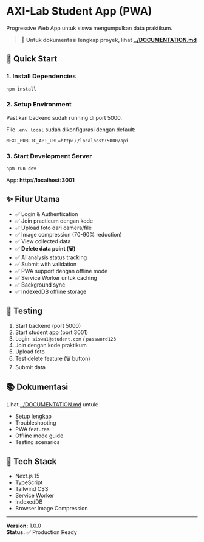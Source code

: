 # AXI-Lab Student App (PWA)

Progressive Web App untuk siswa mengumpulkan data praktikum.

> **📖 Untuk dokumentasi lengkap proyek, lihat [../DOCUMENTATION.md](../DOCUMENTATION.md)**

## 🚀 Quick Start

### 1. Install Dependencies
```bash
npm install
```

### 2. Setup Environment
Pastikan backend sudah running di port 5000.

File `.env.local` sudah dikonfigurasi dengan default:
```env
NEXT_PUBLIC_API_URL=http://localhost:5000/api
```

### 3. Start Development Server
```bash
npm run dev
```

App: **http://localhost:3001**

## ✨ Fitur Utama

- ✅ Login & Authentication
- ✅ Join practicum dengan kode
- ✅ Upload foto dari camera/file
- ✅ Image compression (70-90% reduction)
- ✅ View collected data
- ✅ **Delete data point (🗑️)**
- ✅ AI analysis status tracking
- ✅ Submit with validation
- ✅ PWA support dengan offline mode
- ✅ Service Worker untuk caching
- ✅ Background sync
- ✅ IndexedDB offline storage

## 🧪 Testing

1. Start backend (port 5000)
2. Start student app (port 3001)
3. Login: `siswa1@student.com` / `password123`
4. Join dengan kode praktikum
5. Upload foto
6. Test delete feature (🗑️ button)
7. Submit data

## 📚 Dokumentasi

Lihat [../DOCUMENTATION.md](../DOCUMENTATION.md) untuk:
- Setup lengkap
- Troubleshooting
- PWA features
- Offline mode guide
- Testing scenarios

## 📱 Tech Stack

- Next.js 15
- TypeScript
- Tailwind CSS
- Service Worker
- IndexedDB
- Browser Image Compression

---

**Version:** 1.0.0  
**Status:** ✅ Production Ready
